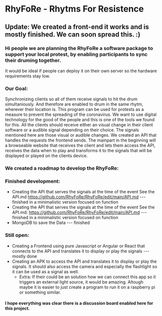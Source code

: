 # RhyFoRe - Rhytms For Resistence

## Update: We created a front-end it works and is mostly finished. We can soon spread this. :) 

### Hi people we are planning the RhyFoRe a software package to support your local protest, by enabling participants to sync their druming together.

It would be ideal if people can deploy it on their own server so the hardware requirements stay low. 

### Our Goal: 

Synchronizing clients so all of them receive signals to hit the drum simultaniously. And therefore are enabled to drum in the same rhytm, wherever their location is. This program can be used for protests as a measure to prevent the spreading of the coronavirus.
We want to use digital technology for the good of the people and this is one of the tools we found for this.
All the clients should receive either an visual change in their client software or a audible signal depending on their choice. 
The signals mentioned here are those visual or audible changes.
We created an API that handles the requests the frontend sends. 
The mainpart in the beginning will a browseable website that receives the client and lets them access the API, receives the data when to play and transforms it to the signals that will be displayed or played on the clients device. 
### We created a roadmap to develop the RhyFoRe: 

### Finished development:

* Creating the API that serves the signals at the time of the event See the API.md <https://github.com/RhyFoRe/RhyFoRe/edit/main/API.md> ---  finished in a minimalistic version focused on function
* Creating the API that serves the signals at the time of the event See the API.md: <https://github.com/RhyFoRe/RhyFoRe/edit/main/API.md> ---  finished in a minimalistic version focused on function
* MongoDB to save the Data --- finished 

### Still open:

* Creating a Frontend using pure Javascript or Angular or React that connects to the API and translates it to display or play the signals --- mostly done
* Creating an APK to access the API and translates it to display or play the signals. It should also access the camera and especially the flashlight so it can be used as a signal as well.
  * Extra: If their could be an solution how we can connect this app so it triggers an external light source, it would be amazing. Altough maybe it is easier to just create a program to run it on a raspberry pi or something similar.
  
#### I hope everything was clear there is a discussion board enabled here for this project.
